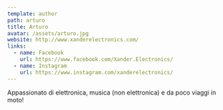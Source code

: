```yaml
---
template: author
path: arturo
title: Arturo
avatar: /assets/arturo.jpg
website: http://www.xanderelectronics.com/
links:
  - name: Facebook
    url: https://www.facebook.com/Xander.Electronics/
  - name: Instagram
    url: https://www.instagram.com/xanderelectronics/
---
```

Appassionato di elettronica, musica (non elettronica) e da poco viaggi in moto!
